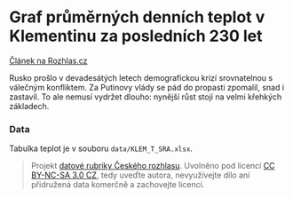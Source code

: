# Graf průměrných denních teplot v Klementinu za posledních 230 let

[Článek na Rozhlas.cz](http://www.rozhlas.cz/zpravy/data/_zprava/staroveci-svetci-pankrac-servac-a-bonifac-jsou-dnes-spojeni-hlavne-s-pocasim--1489064)

Rusko prošlo v devadesátých letech demografickou krizí srovnatelnou s válečným konfliktem. Za Putinovy vlády se pád do propasti zpomalil, snad i zastavil. To ale nemusí vydržet dlouho: nynější růst stojí na velmi křehkých základech.

### Data

Tabulka teplot je v souboru `data/KLEM_T_SRA.xlsx`.

> Projekt [datové rubriky Českého rozhlasu](http://www.rozhlas.cz/zpravy/data/). Uvolněno pod licencí [CC BY-NC-SA 3.0 CZ](http://creativecommons.org/licenses/by-nc-sa/3.0/cz/), tedy uveďte autora, nevyužívejte dílo ani přidružená data komerčně a zachovejte licenci.

